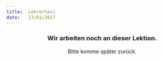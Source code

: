 ```yaml
---
title:  Lehrerteil
date:   27/01/2017
---
```


### <center>Wir arbeiten noch an dieser Lektion.</center>
<center>Bitte komme später zurück.</center>